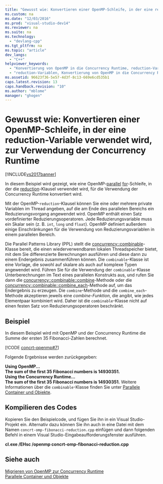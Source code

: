```yaml
---
title: "Gewusst wie: Konvertieren einer OpenMP-Schleife, in der eine reduction-Variable verwendet wird, zur Verwendung der Concurrency Runtime"
ms.custom: na
ms.date: "12/03/2016"
ms.prod: "visual-studio-dev14"
ms.reviewer: na
ms.suite: na
ms.technology: 
  - "devlang-cpp"
ms.tgt_pltfrm: na
ms.topic: "article"
dev_langs: 
  - "C++"
helpviewer_keywords: 
  - "Konvertierung von OpenMP in die Concurrency Runtime, reduction-Variablen"
  - "reduction-Variablen, Konvertierung von OpenMP in die Concurrency Runtime"
ms.assetid: 96623f36-5e57-4d3f-8c13-669e6cd535b1
caps.latest.revision: 13
caps.handback.revision: "10"
ms.author: "mblome"
manager: "ghogen"
---
```

# Gewusst wie: Konvertieren einer OpenMP-Schleife, in der eine reduction-Variable verwendet wird, zur Verwendung der Concurrency Runtime
[!INCLUDE[vs2017banner](../../assembler/inline/includes/vs2017banner.md)]

In diesem Beispiel wird gezeigt, wie eine OpenMP\-[parallel](../../parallel/openmp/reference/parallel.md) [for](../../parallel/openmp/reference/for-openmp.md)\-Schleife, in der die [reduction](../../parallel/openmp/reference/reduction.md)\-Klausel verwendet wird, für die Verwendung der Concurrency Runtime konvertiert wird.  
  
 Mit der OpenMP\-`reduction`\-Klausel können Sie eine oder mehrere private Variablen im Thread angeben, auf die am Ende des parallelen Bereichs ein Reduzierungsvorgang angewendet wird.  OpenMP enthält einen Satz vordefinierter Reduzierungsoperatoren.  Jede Reduzierungsvariable muss ein Skalar sein \(z. B. `int`, `long` und `float`\).  OpenMP definiert außerdem einige Einschränkungen für die Verwendung von Reduzierungsvariablen in einem parallelen Bereich.  
  
 Die Parallel Patterns Library \(PPL\) stellt die [concurrency::combinable](../../parallel/concrt/reference/combinable-class.md)\-Klasse bereit, die einen wiederverwendbaren lokalen Threadspeicher bietet, mit dem Sie differenzierte Berechnungen ausführen und diese dann zu einem Endergebnis zusammenführen können.  Die `combinable`\-Klasse ist eine Vorlage, die sowohl auf skalare als auch auf komplexe Typen angewendet wird.  Führen Sie für die Verwendung der `combinable`\-Klasse Unterberechnungen im Text eines parallelen Konstrukts aus, und rufen Sie dann die [concurrency::combinable::combine](../Topic/combinable::combine%20Method.md)\-Methode oder die [concurrency::combinable::combine\_each](../Topic/combinable::combine_each%20Method.md)\-Methode auf, um das Endergebnis zu erzeugen.  Die `combine`\-Methode und die `combine_each`\-Methode akzeptieren jeweils eine *combine\-Funktion*, die angibt, wie jedes Elementpaar kombiniert wird.  Daher ist die `combinable`\-Klasse nicht auf einen festen Satz von Reduzierungsoperatoren beschränkt.  
  
## Beispiel  
 In diesem Beispiel wird mit OpenMP und der Concurrency Runtime die Summe der ersten 35 Fibonacci\-Zahlen berechnet.  
  
 [!CODE [concrt-openmp#7](../CodeSnippet/VS_Snippets_ConcRT/concrt-openmp#7)]  
  
 Folgende Ergebnisse werden zurückgegeben:  
  
  **Using OpenMP...**  
**The sum of the first 35 Fibonacci numbers is 14930351.**  
**Using the Concurrency Runtime...**  
**The sum of the first 35 Fibonacci numbers is 14930351.** Weitere Informationen über die `combinable`\-Klasse finden Sie unter [Parallele Container und Objekte](../../parallel/concrt/parallel-containers-and-objects.md).  
  
## Kompilieren des Codes  
 Kopieren Sie den Beispielcode, und fügen Sie ihn in ein Visual Studio\-Projekt ein. Alternativ dazu können Sie ihn auch in eine Datei mit dem Namen `concrt-omp-fibonacci-reduction.cpp` einfügen und dann folgenden Befehl in einem Visual Studio\-Eingabeaufforderungsfenster ausführen.  
  
 **cl.exe \/EHsc \/openmp concrt\-omp\-fibonacci\-reduction.cpp**  
  
## Siehe auch  
 [Migrieren von OpenMP zur Concurrency Runtime](../../parallel/concrt/migrating-from-openmp-to-the-concurrency-runtime.md)   
 [Parallele Container und Objekte](../../parallel/concrt/parallel-containers-and-objects.md)